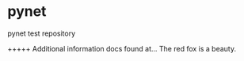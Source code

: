 # pynet
pynet test repository


+++++
Additional information docs found at...
The red fox is a beauty.
